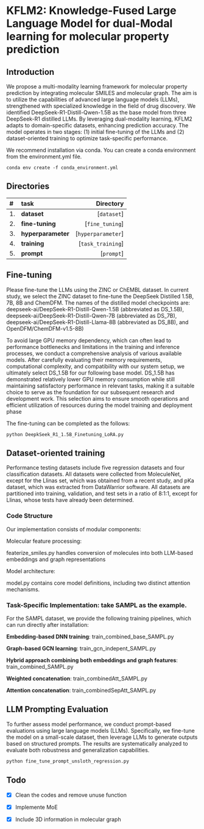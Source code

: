 # KFLM2: Knowledge-Fused Large Language Model for dual-Modal learning for molecular property prediction

## Introduction

We propose a multi-modality learning framework for molecular property prediction by integrating molecular SMILES and molecular graph. The aim is to utilize the capabilities of advanced large language models (LLMs), strengthened with specialized knowledge in the field of drug discovery. We identified DeepSeek-R1-Distill-Qwen-1.5B as the  base model from three DeepSeek-R1 distilled LLMs. By leveraging dual-modality learning, KFLM2 adapts to domain-specific datasets, enhancing prediction accuracy. The model operates in two stages: (1) initial fine-tuning of the LLMs and (2) dataset-oriented training to optimize task-specific performance.

 We recommend installation via conda. You can create a conda environment from the environment.yml file.

```shell
conda env create -f conda_environment.yml
```

## Directories

| # | task | Directory  | 
|:-----|:-----|-----:|
|1.  | **dataset** | [`dataset`]|
|2.  | **fine-tuning** | [`fine_tuning`]|
|3.  | **hyperparameter** | [`hyperparameter`]|
|4.  | **training** | [`task_training`]|
|5.  | **prompt** | [`prompt`]|



## Fine-tuning

Please fine-tune the LLMs using the ZINC or ChEMBL dataset. In current study, we select the ZINC dataset to fine-tune the DeepSeek Distilled 1.5B, 7B, 8B and ChemDFM. The names of the distilled model checkpoints are: deepseek-ai/DeepSeek-R1-Distill-Qwen-1.5B (abbreviated as DS_1.5B), deepseek-ai/DeepSeek-R1-Distill-Qwen-7B (abbreviated as DS_7B), deepseek-ai/DeepSeek-R1-Distill-Llama-8B (abbreviated as DS_8B), and OpenDFM/ChemDFM-v1.5-8B)

To avoid large GPU memory dependency, which can often lead to performance bottlenecks and limitations in the training and inference processes, we conduct a comprehensive analysis of various available models. After carefully evaluating their memory requirements, computational complexity, and compatibility with our system setup, we ultimately select DS_1.5B for our following base model. DS_1.5B has demonstrated relatively lower GPU memory consumption while still maintaining satisfactory performance in relevant tasks, making it a suitable choice to serve as the foundation for our subsequent research and development work. This selection aims to ensure smooth operations and efficient utilization of resources during the model training and deployment phase

The fine-tuning can be completed as the follows:

```
python DeepkSeek_R1_1.5B_Finetuning_LoRA.py
```

## Dataset-oriented training

Performance testing datasets include five regression datasets and four classification 
datasets. All datasets were collected from MoleculeNet, except for the Llinas set, 
which was obtained from a recent study, and pKa dataset, which was extracted 
from DataWarrior software. All datasets are partitioned into training, validation, 
and test sets in a ratio of 8:1:1, except for Llinas, whose tests have already been 
determined.

### Code Structure
Our implementation consists of modular components:

Molecular feature processing:

featerize_smiles.py handles conversion of molecules into both LLM-based embeddings and graph representations

Model architecture:

model.py contains core model definitions, including two distinct attention mechanisms.

### Task-Specific Implementation: take SAMPL as the example.
For the SAMPL dataset, we provide the following training pipelines, which can run directly after installation:

**Embedding-based DNN training**: train_combined_base_SAMPL.py

**Graph-based GCN learning**: train_gcn_indepent_SAMPL.py

**Hybrid approach combining both embeddings and graph features**: train_combined_SAMPL.py

**Weighted concatenation**: train_combinedAtt_SAMPL.py

**Attention concatenation**: train_combinedSepAtt_SAMPL.py



## LLM Prompting Evaluation

To further assess model performance, we conduct prompt-based evaluations using large language models (LLMs). Specifically, we fine-tune the model on a small-scale dataset, then leverage LLMs to generate outputs based on structured prompts. The results are systematically analyzed to evaluate both robustness and generalization capabilities.

```bash
python fine_tune_prompt_unsloth_regression.py
```

## Todo
- [x] Clean the codes and remove unuse function
- [x] Implemente MoE
- [x] Include 3D information in molecular graph

